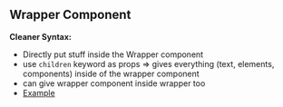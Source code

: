 ## Wrapper Component

**Cleaner Syntax:**
- Directly put stuff inside the Wrapper component
- use `children` keyword as props => gives everything (text, elements, components) inside of the wrapper component
- can give wrapper component inside wrapper too
- [Example]()